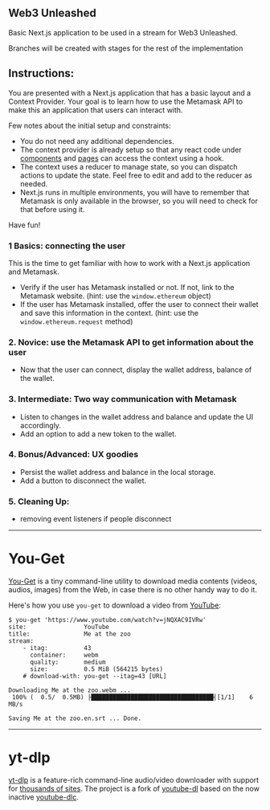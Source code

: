## Web3 Unleashed

Basic Next.js application to be used in a stream for Web3 Unleashed.

Branches will be created with stages for the rest of the implementation

## Instructions:

You are presented with a Next.js application that has a basic layout and a Context Provider. Your goal is to learn how to use the Metamask API to make this an application that users can interact with.

Few notes about the initial setup and constraints:

- You do not need any additional dependencies.
- The context provider is already setup so that any react code under [components](app/components/) and [pages](./pages/) can access the context using a hook.
- The context uses a reducer to manage state, so you can dispatch actions to update the state. Feel free to edit and add to the reducer as needed.
- Next.js runs in multiple environments, you will have to remember that Metamask is only available in the browser, so you will need to check for that before using it.

Have fun!

### 1 Basics: connecting the user

This is the time to get familiar with how to work with a Next.js application and Metamask.

- Verify if the user has Metamask installed or not. If not, link to the Metamask website. (hint: use the `window.ethereum` object)
- If the user has Metamask installed, offer the user to connect their wallet and save this information in the context. (hint: use the `window.ethereum.request` method)

### 2. Novice: use the Metamask API to get information about the user

- Now that the user can connect, display the wallet address, balance of the wallet.

### 3. Intermediate: Two way communication with Metamask

- Listen to changes in the wallet address and balance and update the UI accordingly.
- Add an option to add a new token to the wallet.

### 4. Bonus/Advanced: UX goodies

- Persist the wallet address and balance in the local storage.
- Add a button to disconnect the wallet.

### 5. Cleaning Up:

- removing event listeners if people disconnect

---
# You-Get

[You-Get](https://you-get.org/) is a tiny command-line utility to download media contents (videos, audios, images) from the Web, in case there is no other handy way to do it.

Here's how you use `you-get` to download a video from [YouTube](https://www.youtube.com/watch?v=jNQXAC9IVRw):

```console
$ you-get 'https://www.youtube.com/watch?v=jNQXAC9IVRw'
site:                YouTube
title:               Me at the zoo
stream:
    - itag:          43
      container:     webm
      quality:       medium
      size:          0.5 MiB (564215 bytes)
    # download-with: you-get --itag=43 [URL]

Downloading Me at the zoo.webm ...
 100% (  0.5/  0.5MB) ├██████████████████████████████████┤[1/1]    6 MB/s

Saving Me at the zoo.en.srt ... Done.
```
---
# yt-dlp
[yt-dlp](https://github.com/yt-dlp/yt-dlp.git)  is a feature-rich command-line audio/video downloader with support for [thousands of sites](supportedsites.md). The project is a fork of [youtube-dl](https://github.com/ytdl-org/youtube-dl) based on the now inactive [youtube-dlc](https://github.com/blackjack4494/yt-dlc).